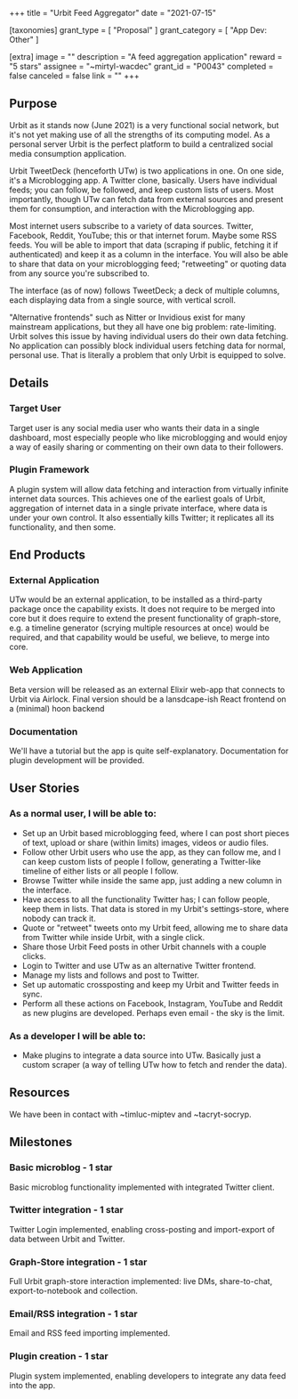 +++
title = "Urbit Feed Aggregator"
date = "2021-07-15"

[taxonomies]
grant_type = [ "Proposal" ]
grant_category = [ "App Dev: Other" ]

[extra]
image = ""
description = "A feed aggregation application"
reward = "5 stars"
assignee = "~mirtyl-wacdec"
grant_id = "P0043"
completed = false
canceled = false
link = ""
+++

## Purpose

Urbit as it stands now (June 2021) is a very functional social network, but it's not yet making use of all the strengths of its computing model.
As a personal server Urbit is the perfect platform to build a centralized social media consumption application.

Urbit TweetDeck (henceforth UTw) is two applications in one. On one side, it's a Microblogging app. A Twitter clone, basically. Users have individual feeds; you can follow, be followed, and keep custom lists of users.
Most importantly, though UTw can fetch data from external sources and present them for consumption, and interaction with the Microblogging app.

Most internet users subscribe to a variety of data sources. Twitter, Facebook, Reddit, YouTube; this or that internet forum. Maybe some RSS feeds.
You will be able to import that data (scraping if public, fetching it if authenticated) and keep it as a column in the interface. You will also be able to share that data on your microblogging feed; "retweeting" or quoting data from any source you're subscribed to.

The interface (as of now) follows TweetDeck; a deck of multiple columns, each displaying data from a single source, with vertical scroll.

"Alternative frontends" such as Nitter or Invidious exist for many mainstream applications, but they all have one big problem: rate-limiting. Urbit solves this issue by having individual users do their own data fetching. No application can possibly block individual users fetching data for normal, personal use. That is literally a problem that only Urbit is equipped to solve.

## Details

### Target User

Target user is any social media user who wants their data in a single dashboard, most especially people who like microblogging and would enjoy a way of easily sharing or commenting on their own data to their followers.

### Plugin Framework

A plugin system will allow data fetching and interaction from virtually infinite internet data sources. This achieves one of the earliest goals of Urbit, aggregation of internet data in a single private interface, where data is under your own control. It also essentially kills Twitter; it replicates all its functionality, and then some.

## End Products

### External Application

UTw would be an external application, to be installed as a third-party package once the capability exists.
It does not require to be merged into core but it does require to extend the present functionality of graph-store, e.g. a timeline generator (scrying multiple resources at once) would be required, and that capability would be useful, we believe, to merge into core.

### Web Application

Beta version will be released as an external Elixir web-app that connects to Urbit via Airlock. Final version should be a lansdcape-ish React frontend on a (minimal) hoon backend

### Documentation

We'll have a tutorial but the app is quite self-explanatory. Documentation for plugin development will be provided.

## User Stories

### As a normal user, I will be able to:

- Set up an Urbit based microblogging feed, where I can post short pieces of text, upload or share (within limits) images, videos or audio files.
- Follow other Urbit users who use the app, as they can follow me, and I can keep custom lists of people I follow, generating a Twitter-like timeline of either lists or all people I follow.
- Browse Twitter while inside the same app, just adding a new column in the interface.
- Have access to all the functionality Twitter has; I can follow people, keep them in lists. That data is stored in my Urbit's settings-store, where nobody can track it.
- Quote or "retweet" tweets onto my Urbit feed, allowing me to share data from Twitter while inside Urbit, with a single click.
- Share those Urbit Feed posts in other Urbit channels with a couple clicks.
- Login to Twitter and use UTw as an alternative Twitter frontend.
- Manage my lists and follows and post to Twitter.
- Set up automatic crossposting and keep my Urbit and Twitter feeds in sync.
- Perform all these actions on Facebook, Instagram, YouTube and Reddit as new plugins are developed. Perhaps even email - the sky is the limit.

### As a developer I will be able to:

- Make plugins to integrate a data source into UTw. Basically just a custom scraper (a way of telling UTw how to fetch and render the data).

## Resources

We have been in contact with ~timluc-miptev and ~tacryt-socryp.

## Milestones

### Basic microblog - 1 star

Basic microblog functionality implemented with integrated Twitter client.

### Twitter integration - 1 star

Twitter Login implemented, enabling cross-posting and import-export of data between Urbit and Twitter.

### Graph-Store integration - 1 star

Full Urbit graph-store interaction implemented: live DMs, share-to-chat, export-to-notebook and collection.

### Email/RSS integration - 1 star

Email and RSS feed importing implemented.

### Plugin creation - 1 star

Plugin system implemented, enabling developers to integrate any data feed into the app.
